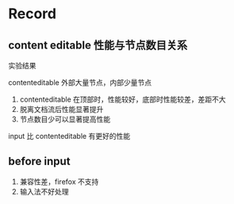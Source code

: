 # Record

## content editable 性能与节点数目关系

实验结果

contenteditable 外部大量节点，内部少量节点
1. contenteditable 在顶部时，性能较好，底部时性能较差，差距不大
2. 脱离文档流后性能显著提升
3. 节点数目少可以显著提高性能

input 比 contenteditable 有更好的性能

## before input

1. 兼容性差，firefox 不支持
2. 输入法不好处理

